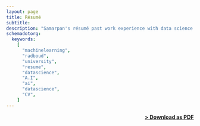 ```yaml
---
layout: page
title: Résumé
subtitle:
description: "Samarpan's résumé past work experience with data science and A.I technology and academic life."
schemadotorg:
  keywords:
    [
      "machinelearning",
      "radboud",
      "university",
      "resume",
      "datascience",
      "A.I",
      "ai",
      "datascience",
      "CV",
    ]
---
```


<span style="float: right; "><a href="{{ '/assets/SamarpanRai_CV.pdf' | prepend: site.baseurl }}"><strong>> Download as PDF</strong></a> </span>
<br>
